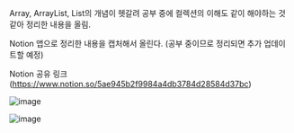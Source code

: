 Array, ArrayList, List의 개념이 헷갈려 공부 중에 컬렉션의 이해도 같이 해야하는 것 같아 정리한 내용을 올림.   
   
Notion 앱으로 정리한 내용을 캡처해서 올린다. (공부 중이므로 정리되면 추가 업데이트할 예정)   

Notion 공유 링크(https://www.notion.so/5ae945b2f9984a4db3784d28584d37bc)

![image](https://user-images.githubusercontent.com/83999403/119004538-9f78ef00-b9c9-11eb-9228-e4eab5b43ab8.png)
   
![image](https://user-images.githubusercontent.com/83999403/119005141-2928bc80-b9ca-11eb-84a9-bb66c590ca0a.png)
